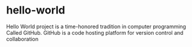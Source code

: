 # hello-world
Hello World project is a time-honored tradition in computer programming Called GitHub. GitHub is a code hosting platform for version control and collaboration
